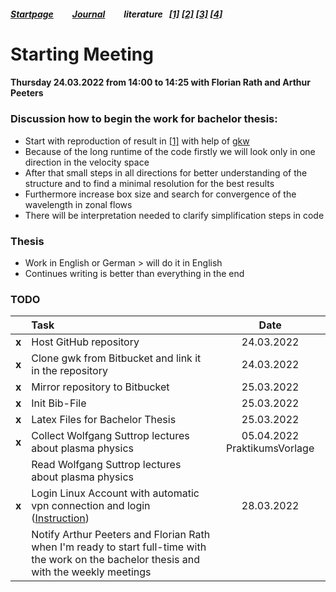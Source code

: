 ##### [Startpage](/README.md) &nbsp; &nbsp; &nbsp; &nbsp; [Journal](/journal/JOURNAL.md) &nbsp; &nbsp; &nbsp; &nbsp; literature &nbsp; [[1]](/literature/Peeters%2C%20Rath%2C%20Buchholz%20-%20Gradient-driven%20flux-tube%20simulations%20of%20ion%20temperature%20gradient%20turbulence%20close%20to%20the%20non-linear%20threshold%20(Paper%2C%202016).pdf) [[2]](/literature/Peeters%2C%20Rath%2C%20Buchholz%20-%20Comparison%20of%20gradient%20and%20flux%20driven%20gyro-%0Akinetic%20turbulent%20transport%20(Paper%2C%202016).pdf) [[3]](/literature/Suttrop%20-%20Einfuehrung%20in%20Plasmaphysik/EinfuehrungPlasma.md) [[4]](/literature/Suttrop%20-%20Einfuehrung%20in%20Fusionsforschung/EinfuehrungFusion.md)

# Starting Meeting
#### Thursday 24.03.2022 from 14:00 to 14:25 with Florian Rath and Arthur Peeters

### Discussion how to begin the work for bachelor thesis:

* Start with reproduction of result in [[1]](/literature/Peeters%2C%20Rath%2C%20Buchholz%20-%20Gradient-driven%20flux-tube%20simulations%20of%20ion%20temperature%20gradient%20turbulence%20close%20to%20the%20non-linear%20threshold%20(Paper%2C%202016).pdf) with help of [gkw](/gkw/)
* Because of the long runtime of the code firstly we will look only in one direction in the velocity space
* After that small steps in all directions for better understanding of the structure and to find a minimal resolution for the best results 
* Furthermore increase box size and search for convergence of the wavelength in zonal flows
* There will be interpretation needed to clarify simplification steps in code

### Thesis
* Work in English or German > will do it in English
* Continues writing is better than everything in the end

[comment]: <> (TODO: #1 @ManeLippert Todo 24.03.2022)
### TODO

|       | Task                                                                                                                                       |    Date    |
|:-----:|:-------------------------------------------------------------------------------------------------------------------------------------------|:----------:|
| **x** | Host GitHub repository                                                                                                                     | 24.03.2022 |
| **x** | Clone gwk from Bitbucket and link it in the repository                                                                                     | 24.03.2022 |
| **x** | Mirror repository to Bitbucket                                                                                                             | 25.03.2022 |
| **x** | Init Bib-File                                                                                                                              | 25.03.2022 |
| **x** | Latex Files for Bachelor Thesis                                                                                                            | 25.03.2022 |
| **x** | Collect Wolfgang Suttrop lectures about plasma physics                                                                                     | 05.04.2022 PraktikumsVorlage|
|       | Read Wolfgang Suttrop lectures about plasma physics                                                                                        |            |
| **x** | Login Linux Account with automatic vpn connection and login ([Instruction](https://linuxize.com/post/how-to-setup-passwordless-ssh-login/))                                                                           | 28.03.2022 |
|       | Notify Arthur Peeters and Florian Rath when I'm ready to start full-time with the work on the bachelor thesis and with the weekly meetings |            |
